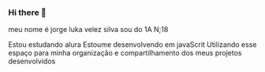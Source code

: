 ### Hi there 👋

meu nome é jorge luka velez silva sou do 1A
N;18

Estou estudando alura 
Estoume desenvolvendo em javaScrit
Utilizando esse espaço para minha organização e compartilhamento dos meus projetos desenvolvidos 

